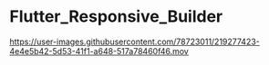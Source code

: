 # Flutter_Responsive_Builder

https://user-images.githubusercontent.com/78723011/219277423-4e4e5b42-5d53-41f1-a648-517a78460f46.mov


